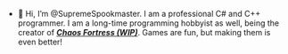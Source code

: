 - 👋 Hi, I’m @SupremeSpookmaster.
I am a professional C# and C++ programmer. I am a long-time programming hobbyist as well, being the creator of ***[Chaos Fortress (WIP)](https://github.com/SupremeSpookmaster/Chaos-Fortress)***. Games are fun, but making them is even better!
